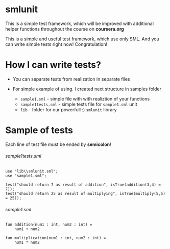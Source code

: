smlunit
=======

This is a simple test framework, which will be improved with additional helper functions throughout the course on **сoursera.org**

This is a simple and useful test framework, which use only SML. And you can write simple tests right now! Congratulation!

How I can write tests?
======================

* You can separate tests from realization in separate files

* For simple example of using. I created next structure in samples folder
	* `sample1.sml` - simple file with with realiztion of your functions
	* `sample1tests.sml` - simple tests file for `sample1.sml` unit
	* `lib` - folder for our powerfull :) `smlunit` library

Sample of tests
===============

Each line of test file must be ended by **semicolon**!

###### sample1tests.sml

    use "lib\\smlunit.sml";
    use "sample1.sml";
    
    test("should return 7 as result of addition", isTrue(addition(3,4) = 7));
    test("should return 25 as result of multiplying", isTrue(multiply(5,5) = 25));

###### sample1.sml

    fun addition(num1 : int, num2 : int) =
	    num1 + num2

    fun multiplication(num1 : int, num2 : int) =
	    num1 * num2